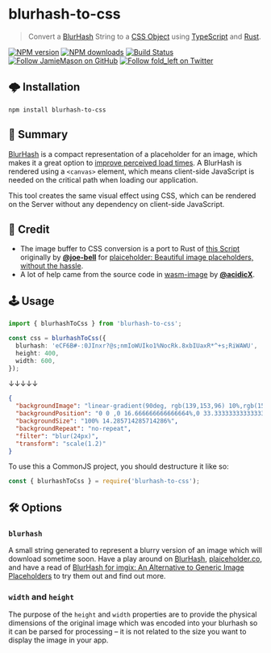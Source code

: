 # blurhash-to-css

> Convert a [BlurHash](https://blurha.sh) String to a
> [CSS Object](https://developer.mozilla.org/en-US/docs/Web/API/ElementCSSInlineStyle/style) using
> [TypeScript](https://www.typescriptlang.org/) and [Rust](https://www.rust-lang.org/).

[![NPM version](http://img.shields.io/npm/v/blurhash-to-css.svg?style=flat-square)](https://www.npmjs.com/package/blurhash-to-css)
[![NPM downloads](http://img.shields.io/npm/dm/blurhash-to-css.svg?style=flat-square)](https://www.npmjs.com/package/blurhash-to-css)
[![Build Status](http://img.shields.io/travis/JamieMason/blurhash-to-css/master.svg?style=flat-square)](https://travis-ci.org/JamieMason/blurhash-to-css)
[![Follow JamieMason on GitHub](https://img.shields.io/github/followers/JamieMason.svg?style=social&label=Follow)](https://github.com/JamieMason)
[![Follow fold_left on Twitter](https://img.shields.io/twitter/follow/fold_left.svg?style=social&label=Follow)](https://twitter.com/fold_left)

## 🌩 Installation

```
npm install blurhash-to-css
```

## 📣 Summary

[BlurHash](https://blurha.sh) is a compact representation of a placeholder for an image, which makes
it a great option to [improve perceived load times](https://blog.imgix.com/2021/01/26/blurhash). A
BlurHash is rendered using a `<canvas>` element, which means client-side JavaScript is needed on the
critical path when loading our application.

This tool creates the same visual effect using CSS, which can be rendered on the Server without any
dependency on client-side JavaScript.

## 🤝 Credit

- The image buffer to CSS conversion is a port to Rust of
  [this Script](https://github.com/joe-bell/plaiceholder/blob/d09df807df5d11c5d91a7971c2f90e2faa845843/packages/css/src/index.ts#L18-L51)
  originally by [**@joe-bell**](https://github.com/joe-bell) for
  [plaiceholder: Beautiful image placeholders, without the hassle](https://plaiceholder.co/).
- A lot of help came from the source code in [wasm-image](https://github.com/peerigon/wasm-image) by
  [**@acidicX**](https://github.com/acidicX).

## 🕹 Usage

```ts
import { blurhashToCss } from 'blurhash-to-css';

const css = blurhashToCss({
  blurhash: 'eCF6B#-:0JInxr?@s;nmIoWUIko1%NocRk.8xbIUaxR*^+s;RiWAWU',
  height: 400,
  width: 600,
});
```

↓↓↓↓↓

```json
{
  "backgroundImage": "linear-gradient(90deg, rgb(139,153,96) 10%,rgb(153,160,118) 10% 20%,rgb(170,172,142) 20% 30%,rgb(177,180,151) 30% 40%,rgb(174,180,146) 40% 50%,rgb(162,172,130) 50% 60%,rgb(148,162,114) 60% 70%,rgb(136,150,104) 70% 80%,rgb(131,145,95) 80% 90%,rgb(130,144,91) 90% 100%),linear-gradient(90deg, rgb(109,129,65) 10%,rgb(117,131,80) 10% 20%,rgb(130,138,101) 20% 30%,rgb(142,148,113) 30% 40%,rgb(146,150,114) 40% 50%,rgb(136,144,103) 50% 60%,rgb(116,130,88) 60% 70%,rgb(102,119,75) 70% 80%,rgb(104,118,71) 80% 90%,rgb(112,123,72) 90% 100%),linear-gradient(90deg, rgb(110,122,70) 10%,rgb(114,122,85) 10% 20%,rgb(126,129,106) 20% 30%,rgb(143,140,122) 30% 40%,rgb(151,147,128) 40% 50%,rgb(144,142,122) 50% 60%,rgb(123,126,107) 60% 70%,rgb(106,111,90) 70% 80%,rgb(108,109,83) 80% 90%,rgb(118,117,83) 90% 100%),linear-gradient(90deg, rgb(134,133,102) 10%,rgb(141,138,120) 10% 20%,rgb(155,150,144) 20% 30%,rgb(172,164,161) 30% 40%,rgb(179,173,168) 40% 50%,rgb(173,168,162) 50% 60%,rgb(156,151,146) 60% 70%,rgb(137,132,127) 70% 80%,rgb(127,124,110) 80% 90%,rgb(128,124,101) 90% 100%),linear-gradient(90deg, rgb(116,124,95) 10%,rgb(125,129,112) 10% 20%,rgb(143,141,135) 20% 30%,rgb(160,156,153) 30% 40%,rgb(169,164,160) 40% 50%,rgb(165,161,155) 50% 60%,rgb(148,145,141) 60% 70%,rgb(124,125,118) 70% 80%,rgb(107,110,97) 80% 90%,rgb(99,106,82) 90% 100%),linear-gradient(90deg, rgb(95,105,51) 10%,rgb(99,105,66) 10% 20%,rgb(110,111,88) 20% 30%,rgb(125,122,107) 30% 40%,rgb(136,131,115) 40% 50%,rgb(134,129,111) 50% 60%,rgb(120,116,98) 60% 70%,rgb(97,97,77) 70% 80%,rgb(78,84,51) 80% 90%,rgb(70,78,30) 90% 100%),linear-gradient(90deg, rgb(109,106,21) 10%,rgb(109,104,44) 10% 20%,rgb(112,104,67) 20% 30%,rgb(122,109,83) 30% 40%,rgb(131,114,88) 40% 50%,rgb(130,112,83) 50% 60%,rgb(119,103,70) 60% 70%,rgb(104,91,51) 70% 80%,rgb(93,84,34) 80% 90%,rgb(92,84,24) 90% 100%)",
  "backgroundPosition": "0 0 ,0 16.666666666666664%,0 33.33333333333333%,0 50%,0 66.66666666666666%,0 83.33333333333334%,0 100%",
  "backgroundSize": "100% 14.285714285714286%",
  "backgroundRepeat": "no-repeat",
  "filter": "blur(24px)",
  "transform": "scale(1.2)"
}
```

To use this a CommonJS project, you should destructure it like so:

```ts
const { blurhashToCss } = require('blurhash-to-css');
```

## 🛠 Options

### `blurhash`

A small string generated to represent a blurry version of an image which will download sometime
soon. Have a play around on [BlurHash](https://blurha.sh),
[plaiceholder.co](https://plaiceholder.co/), and have a read of
[BlurHash for imgix: An Alternative to Generic Image Placeholders](https://blog.imgix.com/2021/01/26/blurhash)
to try them out and find out more.

### `width` and `height`

The purpose of the `height` and `width` properties are to provide the physical dimensions of the
original image which was encoded into your blurhash so it can be parsed for processing – it is not
related to the size you want to display the image in your app.
